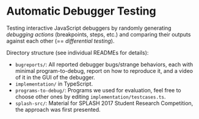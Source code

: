 # Automatic Debugger Testing

Testing interactive JavaScript debuggers by randomly generating _debugging actions_ (breakpoints, steps, etc.) and comparing their outputs against each other (== _differential testing_).

Directory structure (see individual READMEs for details):

- ```bugreports/```: All reported debugger bugs/strange behaviors, each with minimal program-to-debug, report on how to reproduce it, and a video of it in the GUI of the debugger.
- ```implementation/``` in TypeScript.
- ```programs-to-debug/```: Programs we used for evaluation, feel free to choose other ones by editing ```implementation/testcases.ts```.
- ```splash-src/```: Material for SPLASH 2017 Student Research Competition, the approach was first presented.
